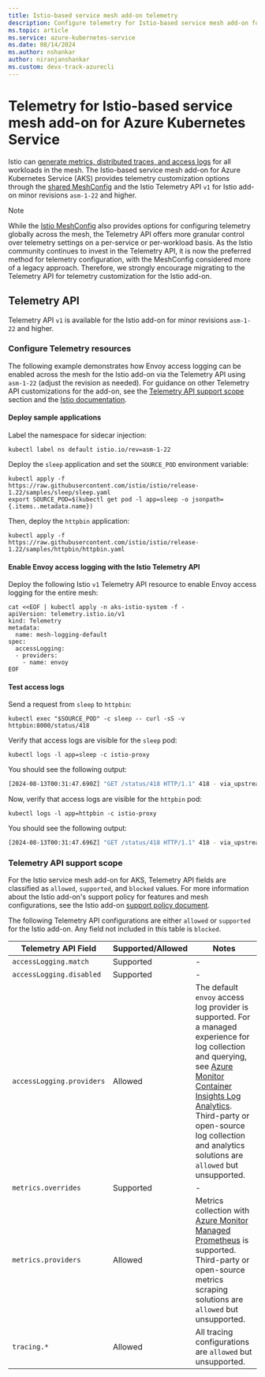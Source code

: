 ```yaml
---
title: Istio-based service mesh add-on telemetry
description: Configure telemetry for Istio-based service mesh add-on for Azure Kubernetes Service.
ms.topic: article
ms.service: azure-kubernetes-service
ms.date: 08/14/2024
ms.author: nshankar
author: niranjanshankar
ms.custom: devx-track-azurecli
---
```


# Telemetry for Istio-based service mesh add-on for Azure Kubernetes Service

Istio can [generate metrics, distributed traces, and access logs][istio-telemetry-overview] for all workloads in the mesh. The Istio-based service mesh add-on for Azure Kubernetes Service (AKS) provides telemetry customization options through the [shared MeshConfig][istio-meshconfig] and the Istio Telemetry API `v1` for Istio add-on minor revisions `asm-1-22` and higher.

> [!NOTE]
> While the [Istio MeshConfig][istio-meshconfig] also provides options for configuring telemetry globally across the mesh, the Telemetry API offers more granular control over telemetry settings on a per-service or per-workload basis. As the Istio community continues to invest in the Telemetry API, it is now the preferred method for telemetry configuration, with the MeshConfig considered more of a legacy approach. Therefore, we strongly encourage migrating to the Telemetry API for telemetry customization for the Istio add-on. 

## Telemetry API

Telemetry API `v1` is available for the Istio add-on for minor revisions `asm-1-22` and higher.

### Configure Telemetry resources

The following example demonstrates how Envoy access logging can be enabled across the mesh for the Istio add-on via the Telemetry API using `asm-1-22` (adjust the revision as needed). For guidance on other Telemetry API customizations for the add-on, see the [Telemetry API support scope][support-scope-section] section and the [Istio documentation][istio-telemetry-api].

#### Deploy sample applications

Label the namespace for sidecar injection: 

```azurecli-interactive
kubectl label ns default istio.io/rev=asm-1-22
```

Deploy the `sleep` application and set the `SOURCE_POD` environment variable: 

```azurecli-interactive
kubectl apply -f https://raw.githubusercontent.com/istio/istio/release-1.22/samples/sleep/sleep.yaml
export SOURCE_POD=$(kubectl get pod -l app=sleep -o jsonpath={.items..metadata.name})
```

Then, deploy the `httpbin` application:

```azurecli-interactive
kubectl apply -f https://raw.githubusercontent.com/istio/istio/release-1.22/samples/httpbin/httpbin.yaml
```

#### Enable Envoy access logging with the Istio Telemetry API

Deploy the following Istio `v1` Telemetry API resource to enable Envoy access logging for the entire mesh:

```azurecli-interactive
cat <<EOF | kubectl apply -n aks-istio-system -f -
apiVersion: telemetry.istio.io/v1
kind: Telemetry
metadata:
  name: mesh-logging-default
spec:
  accessLogging:
  - providers:
    - name: envoy
EOF
```

#### Test access logs

Send a request from `sleep` to `httpbin`:

```azurecli-interactive
kubectl exec "$SOURCE_POD" -c sleep -- curl -sS -v httpbin:8000/status/418
```

Verify that access logs are visible for the `sleep` pod:

```azurecli-interactive
kubectl logs -l app=sleep -c istio-proxy
```

You should see the following output:

```bash
[2024-08-13T00:31:47.690Z] "GET /status/418 HTTP/1.1" 418 - via_upstream - "-" 0 135 12 11 "-" "curl/8.9.1" "cdecaca5-5964-48f3-b42d-f474dfa623d5" "httpbin:8000" "10.244.0.13:8080" outbound|8000||httpbin.default.svc.cluster.local 10.244.0.12:53336 10.0.112.220:8000 10.244.0.12:42360 - default
```

Now, verify that access logs are visible for the `httpbin` pod:

```azurecli-interactive
kubectl logs -l app=httpbin -c istio-proxy
```

You should see the following output:

```bash
[2024-08-13T00:31:47.696Z] "GET /status/418 HTTP/1.1" 418 - via_upstream - "-" 0 135 2 1 "-" "curl/8.9.1" "cdecaca5-5964-48f3-b42d-f474dfa623d5" "httpbin:8000" "10.244.0.13:8080" inbound|8080|| 127.0.0.6:55401 10.244.0.13:8080 10.244.0.12:53336 outbound_.8000_._.httpbin.default.svc.cluster.local default
```
### Telemetry API support scope

For the Istio service mesh add-on for AKS, Telemetry API fields are classified as `allowed`, `supported`, and `blocked` values. For more information about the Istio add-on's support policy for features and mesh configurations, see the Istio add-on [support policy document][istio-support-policy].

The following Telemetry API configurations are either `allowed` or `supported` for the Istio add-on. Any field not included in this table is `blocked`. 

| **Telemetry API Field** | **Supported/Allowed** | **Notes** |
|-------------------------|-----------------------|-----------|
| `accessLogging.match` | Supported | - |
| `accessLogging.disabled` | Supported | - |
| `accessLogging.providers` | Allowed | The default `envoy` access log provider is supported. For a managed experience for log collection and querying, see [Azure Monitor Container Insights Log Analytics][az-monitor-container-insights]. Third-party or open-source log collection and analytics solutions are `allowed` but unsupported. |
| `metrics.overrides` | Supported | - |
| `metrics.providers` | Allowed | Metrics collection with [Azure Monitor Managed Prometheus][az-monitor-metrics] is supported. Third-party or open-source metrics scraping solutions are `allowed` but unsupported. |
| `tracing.*` | Allowed | All tracing configurations are `allowed` but unsupported. |

<!-- LINKS - External -->
[istio-telemetry-overview]: https://istio.io/latest/docs/concepts/observability/
[istio-telemetry-api]: https://istio.io/latest/docs/reference/config/telemetry/
[istio-feature-status]: https://istio.io/latest/docs/releases/feature-stages/#feature-phase-definition
[istio-releases]: https://istio.io/latest/news/releases/

<!-- LINKS - internal -->
[istio-meshconfig]: ./istio-meshconfig.md
[support-scope-section]: #telemetry-api-support-scope
[istio-support-policy]: ./istio-support-policy.md#allowed-supported-and-blocked-customizations
[az-monitor-container-insights]: /azure/azure-monitor/containers/container-insights-overview
[az-monitor-metrics]: /azure/azure-monitor/containers/kubernetes-monitoring-enable
